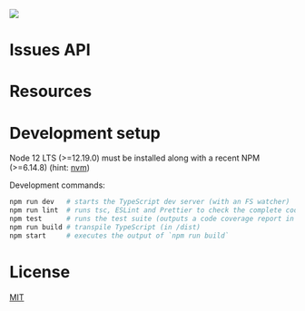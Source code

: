 ![](https://github.com/krasiyan/ryd-issues-api/workflows/ci/badge.svg)

# Issues API

# Resources

# Development setup

Node 12 LTS (>=12.19.0) must be installed along with a recent NPM (>=6.14.8) (hint: [nvm](https://github.com/nvm-sh/nvm))

Development commands:

```bash
npm run dev   # starts the TypeScript dev server (with an FS watcher)
npm run lint  # runs tsc, ESLint and Prettier to check the complete codestyle and code formatting
npm test      # runs the test suite (outputs a code coverage report in the CLI and in [./coverage](./coverage))
npm run build # transpile TypeScript (in /dist)
npm start     # executes the output of `npm run build`
```

# License

[MIT](./LICENSE.md)
